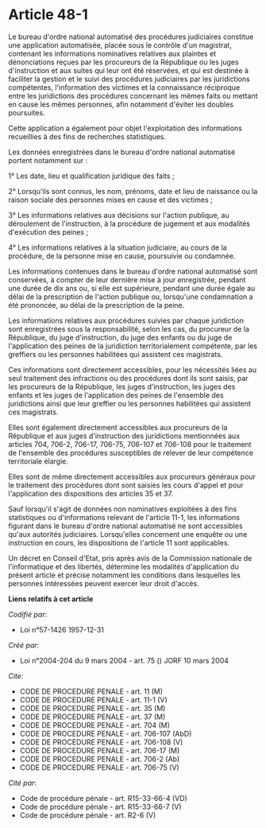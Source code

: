 # Article 48-1

Le bureau d'ordre national automatisé des procédures judiciaires constitue une application automatisée, placée sous le
contrôle d'un magistrat, contenant les informations nominatives relatives aux plaintes et dénonciations reçues par les
procureurs de la République ou les juges d'instruction et aux suites qui leur ont été réservées, et qui est destinée à
faciliter la gestion et le suivi des procédures judiciaires par les juridictions compétentes, l'information des victimes et
la connaissance réciproque entre les juridictions des procédures concernant les mêmes faits ou mettant en cause les mêmes
personnes, afin notamment d'éviter les doubles poursuites.

Cette application a également pour objet l'exploitation des informations recueillies à des fins de recherches statistiques.

Les données enregistrées dans le bureau d'ordre national automatisé portent notamment sur :

1° Les date, lieu et qualification juridique des faits ;

2° Lorsqu'ils sont connus, les nom, prénoms, date et lieu de naissance ou la raison sociale des personnes mises en cause et
des victimes ;

3° Les informations relatives aux décisions sur l'action publique, au déroulement de l'instruction, à la procédure de
jugement et aux modalités d'exécution des peines ;

4° Les informations relatives à la situation judiciaire, au cours de la procédure, de la personne mise en cause, poursuivie
ou condamnée.

Les informations contenues dans le bureau d'ordre national automatisé sont conservées, à compter de leur dernière mise à jour
enregistrée, pendant une durée de dix ans ou, si elle est supérieure, pendant une durée égale au délai de la prescription de
l'action publique ou, lorsqu'une condamnation a été prononcée, au délai de la prescription de la peine.

Les informations relatives aux procédures suivies par chaque juridiction sont enregistrées sous la responsabilité, selon les
cas, du procureur de la République, du juge d'instruction, du juge des enfants ou du juge de l'application des peines de la
juridiction territorialement compétente, par les greffiers ou les personnes habilitées qui assistent ces magistrats.

Ces informations sont directement accessibles, pour les nécessités liées au seul traitement des infractions ou des procédures
dont ils sont saisis, par les procureurs de la République, les juges d'instruction, les juges des enfants et les juges de
l'application des peines de l'ensemble des juridictions ainsi que leur greffier ou les personnes habilitées qui assistent ces
magistrats.

Elles sont également directement accessibles aux procureurs de la République et aux juges d'instruction des juridictions
mentionnées aux articles 704, 706-2, 706-17, 706-75, 706-107 et 706-108 pour le traitement de l'ensemble des procédures
susceptibles de relever de leur compétence territoriale élargie.

Elles sont de même directement accessibles aux procureurs généraux pour le traitement des procédures dont sont saisies les
cours d'appel et pour l'application des dispositions des articles 35 et 37.

Sauf lorsqu'il s'agit de données non nominatives exploitées à des fins statistiques ou d'informations relevant de l'article
11-1, les informations figurant dans le bureau d'ordre national automatisé ne sont accessibles qu'aux autorités judiciaires.
Lorsqu'elles concernent une enquête ou une instruction en cours, les dispositions de l'article 11 sont applicables.

Un décret en Conseil d'Etat, pris après avis de la Commission nationale de l'informatique et des libertés, détermine les
modalités d'application du présent article et précise notamment les conditions dans lesquelles les personnes intéressées
peuvent exercer leur droit d'accès.

**Liens relatifs à cet article**

_Codifié par_:

  - Loi n°57-1426 1957-12-31

_Créé par_:

  - Loi n°2004-204 du 9 mars 2004 - art. 75 () JORF 10 mars 2004

_Cite_:

  - CODE DE PROCEDURE PENALE - art. 11 (M)
  - CODE DE PROCEDURE PENALE - art. 11-1 (V)
  - CODE DE PROCEDURE PENALE - art. 35 (M)
  - CODE DE PROCEDURE PENALE - art. 37 (M)
  - CODE DE PROCEDURE PENALE - art. 704 (M)
  - CODE DE PROCEDURE PENALE - art. 706-107 (AbD)
  - CODE DE PROCEDURE PENALE - art. 706-108 (V)
  - CODE DE PROCEDURE PENALE - art. 706-17 (M)
  - CODE DE PROCEDURE PENALE - art. 706-2 (Ab)
  - CODE DE PROCEDURE PENALE - art. 706-75 (V)

_Cité par_:

  - Code de procédure pénale - art. R15-33-66-4 (VD)
  - Code de procédure pénale - art. R15-33-66-7 (V)
  - Code de procédure pénale - art. R2-6 (V)
